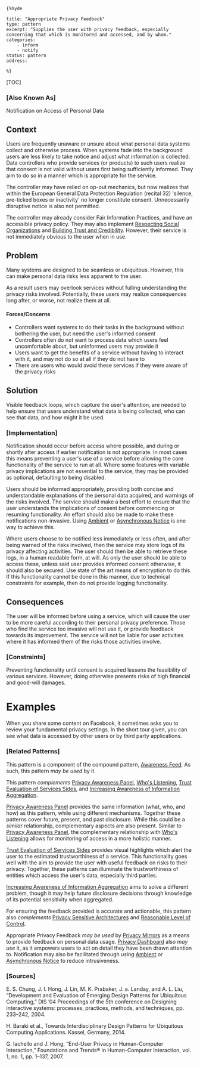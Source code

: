     {%hyde

    title: "Appropriate Privacy Feedback"
    type: pattern
    excerpt: "Supplies the user with privacy feedback, especially concerning that which is monitored and accessed, and by whom."
    categories:
        - inform
        - notify
    status: pattern
    address:

    %}

[TOC]

### [Also Known As]
<!-- All other names the pattern is known by.-->

Notification on Access of Personal Data

## Context
<!-- The situations in which the pattern may apply.-->
<!-- Aspects which constrain the solution, but are not modified by it. They affect the impact of different forces.-->

Users are frequently unaware or unsure about what personal data systems collect and otherwise process. When systems fade into the background users are less likely to take notice and adjust what information is collected. Data controllers who provide services (or products) to such users realize that consent is not valid without users first being sufficiently informed. They aim to do so in a manner which is appropriate for the service.

The controller may have relied on op-out mechanics, but now realizes that within the European General Data Protection Regulation (recital 32) 'silence, pre-ticked boxes or inactivity' no longer constitute consent. Unnecessarily disruptive notice is also not permitted.

The controller may already consider Fair Information Practices, and have an accessible privacy policy. They may also implement [Respecting Social Organizations](Respecting-Social-Organizations) and [Building Trust and Credibility](Building-Trust-and-Credibility). However, their service is not immediately obvious to the user when in use.

## Problem
<!-- The problem a pattern addresses, including a list of forces describing why a problem might be difficult to solve.-->
<!-- Should be context-free, leading with a concise problem statement.-->

Many systems are designed to be seamless or ubiquitous. However, this can make personal data risks less apparent to the user.

As a result users may overlook services without fulling understanding the privacy risks involved. Potentially, these users may realize consequences long after, or worse, not realize them at all.

#### Forces/Concerns
<!-- Implications in this problem which affect the appropriateness of a solution, and are affected by this pattern.-->
<!-- Forces should be highly visible for easy reference, where less obvious a dedicated section is recommended.-->
- Controllers want systems to do their tasks in the background without bothering the user, but need the user's informed consent
- Controllers often do not want to process data which users feel uncomfortable about, but uninformed users may provide it
- Users want to get the benefits of a service without having to interact with it, and may not do so at all if they do not have to
- There are users who would avoid these services if they were aware of the privacy risks

<!--#### Indications-->
<!-- Symptoms that may indicate the existence of this problem, if otherwise unclear.-->

## Solution
<!-- A concise description of how the pattern addresses the problem.-->

Visible feedback loops, which capture the user's attention, are needed to help ensure that users understand what data is being collected, who can see that data, and how might it be used.

<!--### [Structure]-->
<!--A detailed specification of the structural aspects of the pattern. A class diagram if applicable.-->



### [Implementation]
<!--Guidelines for implementing the pattern; code fragments; suggested PETS; policy fragments.-->

Notification should occur before access where possible, and during or shortly after access if earlier notification is not appropriate. In most cases this means preventing a user's use of a service before allowing the core functionality of the service to run at all. Where some features with variable privacy implications are not essential to the service, they may be provided as optional, defaulting to being disabled.

Users should be informed appropriately, providing both concise and understandable explanations of the personal data acquired, and warnings of the risks involved. The service should make a best effort to ensure that the user understands the implications of consent before commencing or resuming functionality. An effort should also be made to make these notifications non-invasive. Using [Ambient](Ambient-Notice) or [Asynchronous Notice](Asynchronous-Notice) is one way to achieve this.

Where users choose to be notified less immediately or less often, and after being warned of the risks involved, then the service may store logs of its privacy affecting activities. The user should then be able to retrieve these logs, in a human readable form, at will. As only the user should be able to access these, unless said user provides informed consent otherwise, it should also be secured. Use state of the art means of encryption to do this. If this functionality cannot be done in this manner, due to technical constraints for example, then do not provide logging functionality.

## Consequences
<!--The advantages (benefits) and disadvantages (liabilities) of applying the pattern.-->

The user will be informed before using a service, which will cause the user to be more careful according to their personal privacy preference. Those who find the service too invasive will not use it, or provide feedback towards its improvement. The service will not be liable for user activities where it has informed them of the risks those activities involve.

### [Constraints]
<!-- limitations as a consequence of applying the pattern.-->

Preventing functionality until consent is acquired lessens the feasibility of various services. However, doing otherwise presents risks of high financial and good-will damages.

# Examples
<!--Motivational example to see how the pattern is applied.-->

When you share some content on Facebook, it sometimes asks you to review your fundamental privacy settings. In the short tour given, you can see what data is accessed by other users or by third party applications.


<!--### [Known Uses]-->
<!-- Pointers to various applications of the pattern.-->



<!--## See Also-->
<!-- Any pointers to relevant information, not contained in the subfields below.-->



### [Related Patterns]
<!-- Supporting and conflicting patterns-->

This pattern is a component of the compound pattern, [Awareness Feed](Awareness-Feed). As such, this pattern _may be used_ by it.

This pattern _complements_ [Privacy Awareness Panel](Privacy-Awareness-Panel), [Who's Listening](Whos-Listening), [Trust Evaluation of Services Sides](Trust-Evaluation-of-Services-Sides), and [Increasing Awareness of Information Aggregation](Increasing-Awareness-of-Information-Aggregation).

[Privacy Awareness Panel](Privacy-Awareness-Panel) provides the same information (what, who, and how) as this pattern, while using different mechanisms. Together these patterns cover future, present, and past disclosure. While this could be a _similar_ relationship, complementary aspects are also present. Similar to [Privacy Awareness Panel](Privacy-Awareness-Panel), the complementary relationship with [Who's Listening](Whos-Listening) allows for monitoring of access in a more holistic manner.

[Trust Evaluation of Services Sides](Trust-Evaluation-of-Services-Sides) provides visual highlights which alert the user to the estimated trustworthiness of a service. This functionality goes well with the aim to provide the user with useful feedback on risks to their privacy. Together, these patterns can illuminate the trustworthiness of entities which access the user's data, especially third parties.

[Increasing Awareness of Information Aggregation](Increasing-Awareness-of-Information-Aggregation) aims to solve a different problem, though it may help future disclosure decisions through knowledge of its potential sensitivity when aggregated.

For ensuring the feedback provided is accurate and actionable, this pattern also _complements_ [Privacy Sensitive Architectures](Privacy-Sensitive-Architectures) and [Reasonable Level of Control](Reasonable-Level-of-Control).

Appropriate Privacy Feedback _may be used_ by [Privacy Mirrors](Privacy-Mirrors) as a means to provide feedback on personal data usage. [Privacy Dashboard](Privacy-Dashboard) also _may use_ it, as it empowers users to act on detail they have been drawn attention to. Notification may also be facilitated through _using_ [Ambient](Ambient-Notice) or [Asynchronous Notice](Asynchronous-Notice) to reduce intrusiveness.

### [Sources]
<!-- References to the original source of the pattern.-->

E. S. Chung, J. I. Hong, J. Lin, M. K. Prabaker, J. a. Landay, and A. L. Liu, “Development and Evaluation of Emerging Design Patterns for Ubiquitous Computing,” DIS ’04 Proceedings of the 5th conference on Designing interactive systems: processes, practices, methods, and techniques, pp. 233–242, 2004.

H. Baraki et al., Towards Interdisciplinary Design Patterns for Ubiquitous Computing Applications. Kassel, Germany, 2014.

G. Iachello and J. Hong, “End-User Privacy in Human-Computer Interaction,” Foundations and Trends® in Human-Computer Interaction, vol. 1, no. 1, pp. 1–137, 2007.

<!--## General Comments-->
<!-- Separate discussion on the pattern.-->



<!--## Tags-->
<!-- User definable descriptors for additional correlation.-->




